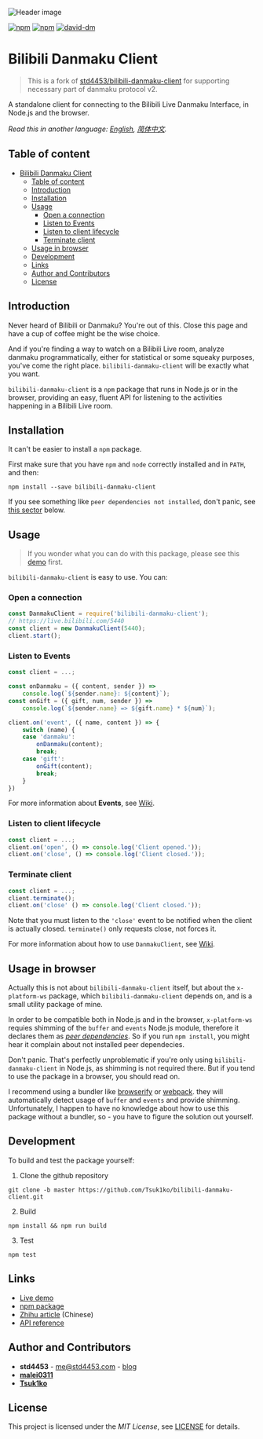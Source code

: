 ﻿![Header image](https://cdn.jsdelivr.net/gh/Tsuk1ko/bilibili-danmaku-client/assets/header.svg)

[![npm](https://img.shields.io/npm/v/@tsuk1ko/bilibili-danmaku-client.svg?style=flat-square)](https://www.npmjs.com/package/@tsuk1ko/bilibili-danmaku-client)
[![npm](https://img.shields.io/npm/l/@tsuk1ko/bilibili-danmaku-client.svg?style=flat-square)](https://www.npmjs.com/package/@tsuk1ko/bilibili-danmaku-client)
[![david-dm](https://img.shields.io/david/Tsuk1ko/bilibili-danmaku-client.svg?style=flat-square)](https://github.com/Tsuk1ko/bilibili-danmaku-client)

# Bilibili Danmaku Client

> This is a fork of [std4453/bilibili-danmaku-client](https://github.com/std4453/bilibili-danmaku-client) for supporting necessary part of danmaku protocol v2.

A standalone client for connecting to the Bilibili Live Danmaku Interface, in Node.js and the browser.

_Read this in another language: [English](README.md), [简体中文](README.zh-cn.md)._

## Table of content

- [Bilibili Danmaku Client](#bilibili-danmaku-client)
  - [Table of content](#table-of-content)
  - [Introduction](#introduction)
  - [Installation](#installation)
  - [Usage](#usage)
    - [Open a connection](#open-a-connection)
    - [Listen to Events](#listen-to-events)
    - [Listen to client lifecycle](#listen-to-client-lifecycle)
    - [Terminate client](#terminate-client)
  - [Usage in browser](#usage-in-browser)
  - [Development](#development)
  - [Links](#links)
  - [Author and Contributors](#author-and-contributors)
  - [License](#license)

## Introduction

Never heard of Bilibili or Danmaku? You're out of this. Close this page and have a cup of coffee might be the wise choice.

And if you're finding a way to watch on a Bilibili Live room, analyze danmaku programmatically, either for statistical or some squeaky purposes, you've come the right place. `bilibili-danmaku-client` will be exactly what you want.

`bilibili-danmaku-client` is a `npm` package that runs in Node.js or in the browser, providing an easy, fluent API for listening to the activities happening in a Bilibili Live room.

## Installation

It can't be easier to install a `npm` package.

First make sure that you have `npm` and `node` correctly installed and in `PATH`, and then:

```console
npm install --save bilibili-danmaku-client
```

If you see something like `peer dependencies not installed`, don't panic, see [this sector](#usage-in-browser) below.

## Usage

> If you wonder what you can do with this package, please see this [demo](https://std4453.github.io/bilibili-danmaku-client) first.

`bilibili-danmaku-client` is easy to use. You can:

### Open a connection

```javascript
const DanmakuClient = require('bilibili-danmaku-client');
// https://live.bilibili.com/5440
const client = new DanmakuClient(5440);
client.start();
```

### Listen to Events

```javascript
const client = ...;

const onDanmaku = ({ content, sender }) =>
    console.log(`${sender.name}: ${content}`);
const onGift = ({ gift, num, sender }) =>
    console.log(`${sender.name} => ${gift.name} * ${num}`);

client.on('event', ({ name, content }) => {
    switch (name) {
    case 'danmaku':
        onDanmaku(content);
        break;
    case 'gift':
        onGift(content);
        break;
    }
})
```

For more information about __Events__, see [Wiki](https://github.com/std4453/bilibili-danmaku-client/wiki/Events).

### Listen to client lifecycle

```javascript
const client = ...;
client.on('open', () => console.log('Client opened.'));
client.on('close', () => console.log('Client closed.'));
```

### Terminate client

```javascript
const client = ...;
client.terminate();
client.on('close' () => console.log('Client closed.'));
```

Note that you must listen to the `'close'` event to be notified when the client is actually closed. `terminate()` only requests close, not forces it.

For more information about how to use `DanmakuClient`, see [Wiki](https://github.com/std4453/bilibili-danmaku-client/wiki/DanmakuClient).

## Usage in browser

Actually this is not about `bilibili-danmaku-client` itself, but about the `x-platform-ws` package, which `bilibili-danmaku-client` depends on, and is a small utility package of mine.

In order to be compatible both in Node.js and in the browser, `x-platform-ws` requies shimming of the `buffer` and `events` Node.js module, therefore it declares them as [_peer dependencies_](https://nodejs.org/en/blog/npm/peer-dependencies/). So if you run `npm install`, you might hear it complain about not installed peer dependecies.

Don't panic. That's perfectly unproblematic if you're only using `bilibili-danmaku-client` in Node.js, as shimming is not required there. But if you tend to use the package in a browser, you should read on.

I recommend using a bundler like [browserify](https://browserify.org/) or [webpack](https://webpack.js.org/). they will automatically detect usage of `buffer` and `events` and provide shimming. Unfortunately, I happen to have no knowledge about how to use this package without a bundler, so - you have to figure the solution out yourself.

## Development

To build and test the package yourself:

1. Clone the github repository

```console
git clone -b master https://github.com/Tsuk1ko/bilibili-danmaku-client.git
```

2. Build

```console
npm install && npm run build
```

3. Test

```console
npm test
```

## Links

- [Live demo](https://std4453.github.io/bilibili-danmaku-client)
- [npm package](https://www.npmjs.com/package/@tsuk1ko/bilibili-danmaku-client)
- [Zhihu article](https://zhuanlan.zhihu.com/p/37874066) (Chinese)
- [API reference](https://github.com/std4453/bilibili-danmaku-client/wiki/DanmakuClient)

## Author and Contributors

- __std4453__ - [me@std4453.com](mailto:me@std4453.com) - [blog](http://blog.std4453.com)
- [**malei0311**](https://github.com/malei0311)
- [**Tsuk1ko**](https://github.com/Tsuk1ko)

## License

This project is licensed under the _MIT License_, see [LICENSE](/LICENSE) for details.
